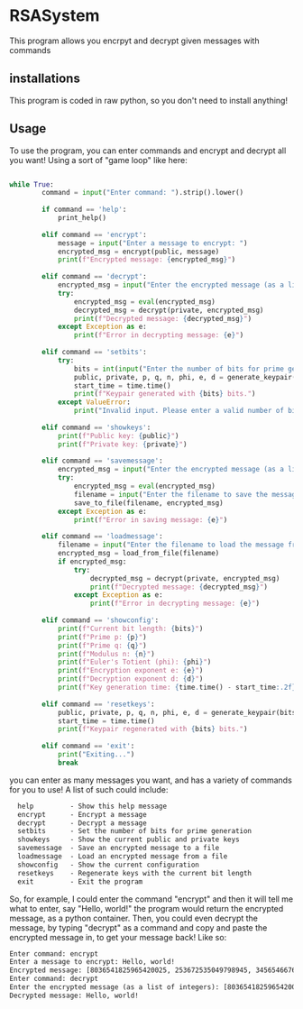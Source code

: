# RSASystem

This program allows you encrpyt and decrypt given messages with commands

## installations

This program is coded in raw python, so you don't need to install anything!

## Usage

To use the program, you can enter commands and encrypt and decrypt all you want! Using a sort of "game loop" like here:
```python

while True:
        command = input("Enter command: ").strip().lower()
        
        if command == 'help':
            print_help()
        
        elif command == 'encrypt':
            message = input("Enter a message to encrypt: ")
            encrypted_msg = encrypt(public, message)
            print(f"Encrypted message: {encrypted_msg}")
        
        elif command == 'decrypt':
            encrypted_msg = input("Enter the encrypted message (as a list of integers): ")
            try:
                encrypted_msg = eval(encrypted_msg)
                decrypted_msg = decrypt(private, encrypted_msg)
                print(f"Decrypted message: {decrypted_msg}")
            except Exception as e:
                print(f"Error in decrypting message: {e}")
        
        elif command == 'setbits':
            try:
                bits = int(input("Enter the number of bits for prime generation: "))
                public, private, p, q, n, phi, e, d = generate_keypair(bits)
                start_time = time.time()
                print(f"Keypair generated with {bits} bits.")
            except ValueError:
                print("Invalid input. Please enter a valid number of bits.")
        
        elif command == 'showkeys':
            print(f"Public key: {public}")
            print(f"Private key: {private}")
        
        elif command == 'savemessage':
            encrypted_msg = input("Enter the encrypted message (as a list of integers) to save: ")
            try:
                encrypted_msg = eval(encrypted_msg)
                filename = input("Enter the filename to save the message: ")
                save_to_file(filename, encrypted_msg)
            except Exception as e:
                print(f"Error in saving message: {e}")
        
        elif command == 'loadmessage':
            filename = input("Enter the filename to load the message from: ")
            encrypted_msg = load_from_file(filename)
            if encrypted_msg:
                try:
                    decrypted_msg = decrypt(private, encrypted_msg)
                    print(f"Decrypted message: {decrypted_msg}")
                except Exception as e:
                    print(f"Error in decrypting message: {e}")
        
        elif command == 'showconfig':
            print(f"Current bit length: {bits}")
            print(f"Prime p: {p}")
            print(f"Prime q: {q}")
            print(f"Modulus n: {n}")
            print(f"Euler's Totient (phi): {phi}")
            print(f"Encryption exponent e: {e}")
            print(f"Decryption exponent d: {d}")
            print(f"Key generation time: {time.time() - start_time:.2f} seconds")
        
        elif command == 'resetkeys':
            public, private, p, q, n, phi, e, d = generate_keypair(bits)
            start_time = time.time()
            print(f"Keypair regenerated with {bits} bits.")
        
        elif command == 'exit':
            print("Exiting...")
            break
```
you can enter as many messages you want, and has a variety of commands for you to use! A list of such could include:
```txt
  help         - Show this help message
  encrypt      - Encrypt a message
  decrypt      - Decrypt a message
  setbits      - Set the number of bits for prime generation
  showkeys     - Show the current public and private keys
  savemessage  - Save an encrypted message to a file
  loadmessage  - Load an encrypted message from a file
  showconfig   - Show the current configuration
  resetkeys    - Regenerate keys with the current bit length
  exit         - Exit the program
```

So, for example, I could enter the command "encrypt" and then it will tell me what to enter, say "Hello, world!" the program would return the encrypted message, as a python container. Then, you could even decrypt the message, by typing "decrypt" as a command and copy and paste the encrypted message in, to get your message back! 
Like so:

```txt
Enter command: encrypt
Enter a message to encrypt: Hello, world!
Encrypted message: [8036541825965420025, 253672535049798945, 3456546676198118188, 3456546676198118188, 6674608831075319900, 3885808004865636619, 9813581443727555719, 11098344367305747824, 6674608831075319900, 109237599331922911, 3456546676198118188, 12051426298979532245, 11006295562850898074]
Enter command: decrypt
Enter the encrypted message (as a list of integers): [8036541825965420025, 253672535049798945, 3456546676198118188, 3456546676198118188, 6674608831075319900, 3885808004865636619, 9813581443727555719, 11098344367305747824, 6674608831075319900, 109237599331922911, 3456546676198118188, 12051426298979532245, 11006295562850898074]
Decrypted message: Hello, world!
```
